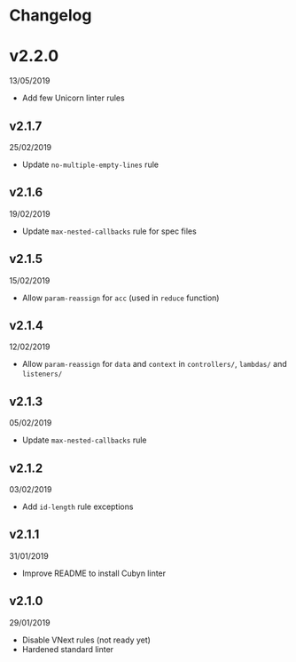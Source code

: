 # Changelog

# v2.2.0

13/05/2019

* Add few Unicorn linter rules

## v2.1.7

25/02/2019

* Update `no-multiple-empty-lines` rule

## v2.1.6

19/02/2019

* Update `max-nested-callbacks` rule for spec files

## v2.1.5

15/02/2019

* Allow `param-reassign` for `acc` (used in `reduce` function)

## v2.1.4

12/02/2019

* Allow `param-reassign` for `data` and `context` in `controllers/`, `lambdas/` and `listeners/`

## v2.1.3

05/02/2019

* Update `max-nested-callbacks` rule

## v2.1.2

03/02/2019

* Add `id-length` rule exceptions

## v2.1.1

31/01/2019

* Improve README to install Cubyn linter

## v2.1.0

29/01/2019

* Disable VNext rules (not ready yet)
* Hardened standard linter
